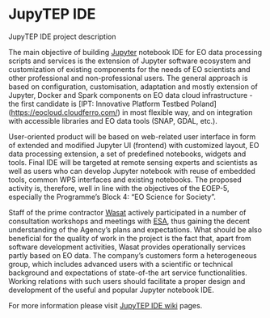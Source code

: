 # JupyTEP IDE
JupyTEP IDE project description

The main objective of building [Jupyter](http://jupyter.org/) notebook IDE for EO data processing scripts and services is the extension of Jupyter software ecosystem and customization of existing components for the needs of EO scientists and other professional and non-professional users. The general approach is based on configuration, customisation, adaptation and mostly extension of Jupyter, Docker and Spark components on EO data cloud infrastructure - the first candidate is [IPT: Innovative Platform Testbed Poland] (https://eocloud.cloudferro.com/) in most flexible way, and on integration with accessible libraries and EO data tools (SNAP, GDAL, etc.). 

User-oriented product will be based on web-related user interface in form of extended and modified Jupyter UI (frontend) with customized layout, EO data processing extension, a set of predefined notebooks, widgets and tools. Final IDE will be targeted at remote sensing experts and scientists as well as users who can develop Jupyter notebook with reuse of embedded tools, common WPS interfaces and existing notebooks. The proposed activity is, therefore, well in line with the objectives of the EOEP-5, especially the Programme’s Block 4: “EO Science for Society”. 

Staff of the prime contractor [Wasat](http://www.wasat.pl/) actively participated in a number of consultation workshops and meetings with [ESA](http://www.esa.int), thus gaining the decent understanding of the Agency’s plans and expectations. What should be also beneficial for the quality of work in the project is the fact that, apart from software development activities, Wasat provides operationally services partly based on EO data. The company’s customers form a heterogeneous group, which includes advanced users with a scientific or technical background and expectations of state-of-the art service functionalities. Working relations with such users should facilitate a proper design and development of the useful and popular Jupyter notebook IDE.  

For more information please visit [JupyTEP IDE wiki](https://github.com/wasat/JupyTEPIDE/wiki) pages.
 
